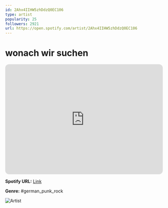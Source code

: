 ```yaml
---
id: 2Ahx4IIHW5zhDdzQ0EC106
type: artist
popularity: 25
followers: 2921
url: https://open.spotify.com/artist/2Ahx4IIHW5zhDdzQ0EC106
---
```

# wonach wir suchen

<iframe style="border-radius:12px" src="https://open.spotify.com/embed/artist/2Ahx4IIHW5zhDdzQ0EC106" width="100%" height="352" frameBorder="0" allowfullscreen="" allow="autoplay; clipboard-write; encrypted-media; fullscreen; picture-in-picture" loading="lazy"></iframe>

**Spotify URL:** [Link](https://open.spotify.com/artist/2Ahx4IIHW5zhDdzQ0EC106)

**Genre:**  #german_punk_rock

![Artist](https://i.scdn.co/image/ab6761610000e5eb4cf177735462cea496fb2eee)
